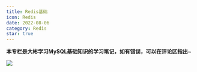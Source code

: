 ```yaml
---
title: Redis基础
icon: Redis
date: 2022-08-06
category: Redis
star: true
---
```


**本专栏是大彬学习MySQL基础知识的学习笔记，如有错误，可以在评论区指出**~

![](http://img.dabin-coder.cn/image/Redis知识点.jpg)
